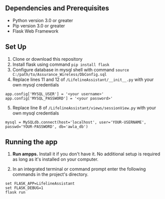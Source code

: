 

## Dependencies and Prerequisites
* Python version 3.0 or greater 
* Pip version 3.0 or greater
* Flask Web Framework

## Set Up
1. Clone or download this repository
2. Install flask using command `pip install flask`
3. Configure database in mysql shell with command `source C:/path/to/Assurance_Wireless/DbConfig.sql`
4. Replace lines 11 and 12 of `/LifelineAssistant/__init__.py` with your own mysql credentials
```
app.config['MYSQL_USER'] = '<your username>'
app.config['MYSQL_PASSWORD'] = '<your password>'
```
5. Replace line 8 of `/LifelineAssistant/views/sessionView.py` with your own mysql credentials
```
mysql = MySQLdb.connect(host='localhost', user='YOUR-USERNAME', passwd='YOUR-PASSWORD', db='awla_db')
```

## Running the app 

1) **Run ampps.** Install it if you don't have it. No additional setup is required as long as it's installed on your computer.

2) In an integrated terminal or command prompt enter the following commands in the project's directory.
```
set FLASK_APP=LifelineAssistant 
set FLASK_DEBUG=1
flask run
````
